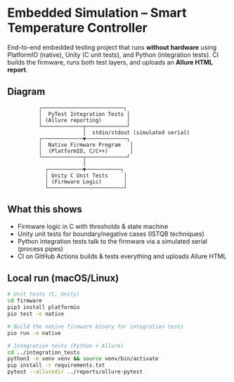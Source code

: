 # Embedded Simulation – Smart Temperature Controller

End-to-end embedded testing project that runs **without hardware** using PlatformIO (native), Unity (C unit tests), and Python (integration tests). CI builds the firmware, runs both test layers, and uploads an **Allure HTML report**.

## Diagram
```
          ┌──────────────────────────┐
          │  PyTest Integration Tests │
          │ (Allure reporting)        │
          └─────────────┬─────────────┘
                        │  stdin/stdout (simulated serial)
          ┌─────────────▼─────────────┐
          │  Native Firmware Program   │
          │  (PlatformIO, C/C++)       │
          └─────────────┬─────────────┘
                        │
            ┌───────────▼───────────┐
            │ Unity C Unit Tests     │
            │ (Firmware Logic)       │
            └────────────────────────┘
```

## What this shows
- Firmware logic in C with thresholds & state machine
- Unity unit tests for boundary/negative cases (ISTQB techniques)
- Python integration tests talk to the firmware via a simulated serial (process pipes)
- CI on GitHub Actions builds & tests everything and uploads Allure HTML

## Local run (macOS/Linux)
```bash
# Unit tests (C, Unity)
cd firmware
pip3 install platformio
pio test -e native

# Build the native firmware binary for integration tests
pio run -e native

# Integration tests (Python + Allure)
cd ../integration_tests
python3 -m venv venv && source venv/bin/activate
pip install -r requirements.txt
pytest --alluredir ../reports/allure-pytest
```
